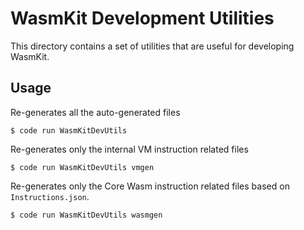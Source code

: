 # WasmKit Development Utilities

This directory contains a set of utilities that are useful for developing WasmKit.

## Usage

Re-generates all the auto-generated files

```console
$ code run WasmKitDevUtils
```

Re-generates only the internal VM instruction related files

```console
$ code run WasmKitDevUtils vmgen
```

Re-generates only the Core Wasm instruction related files based on `Instructions.json`.

```console
$ code run WasmKitDevUtils wasmgen
```
